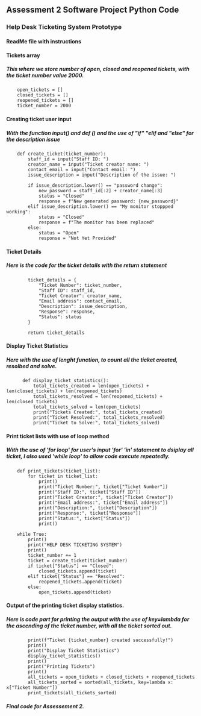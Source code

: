 ## Assessment 2 Software Project Python Code 
### Help Desk Ticketing System Prototype
#### ReadMe file with instructions

#### Tickets array 
##### This where we store number of open, closed and reopened tickets, with the ticket number value 2000.

        open_tickets = []
        closed_tickets = []
        reopened_tickets = []
        ticket_number = 2000

#### Creating ticket user input 
##### With the function input() and def () and the use of "if" "elif and "else" for the description issue

        def create_ticket(ticket_number):
            staff_id = input("Staff ID: ")
            creator_name = input("Ticket creator name: ")
            contact_email = input("Contact email: ")
            issue_description = input("Description of the issue: ")

            if issue_description.lower() == "password change":
                new_password = staff_id[:2] + creator_name[:3]
                status = "Closed" 
                response = f"New generated password: {new_password}"
            elif issue_description.lower() == "My monitor stoppped working":
                status = "Closed"
                response = f"The monitor has been replaced"
            else:
                status = "Open"
                response = "Not Yet Provided"

#### Ticket Details
##### Here is the code for the ticket details with the return statement

            ticket_details = {
                "Ticket Number": ticket_number,
                "Staff ID": staff_id,
                "Ticket Creator": creator_name,
                "Email address": contact_email,
                "Description": issue_description,
                "Response": response,
                "Status": status
            }

            return ticket_details

#### Display Ticket Statistics 
##### Here with the use of lenght function, to count all the ticket created, resolbed and solve.

          def display_ticket_statistics():
              total_tickets_created = len(open_tickets) + len(closed_tickets) + len(reopened_tickets)
              total_tickets_resolved = len(reopened_tickets) + len(closed_tickets)
              total_tickets_solved = len(open_tickets)
              print("Tickets Created:", total_tickets_created)
              print("Ticket Resolved:", total_tickets_resolved)
              print("Ticket to Solve:", total_tickets_solved)

#### Print ticket lists with use of loop method
##### With the use of 'for loop' for user's input 'for' 'in' statament to dsiplay all ticket, I also used 'while loop' to allow code execute repeatedly.

        def print_tickets(ticket_list):
            for ticket in ticket_list:
                print()
                print("Ticket Number:", ticket["Ticket Number"])
                print("Staff ID:", ticket["Staff ID"])
                print("Ticket Creator:", ticket["Ticket Creator"])
                print("Email address:", ticket["Email address"])
                print("Description:", ticket["Description"])
                print("Response:", ticket["Response"])
                print("Status:", ticket["Status"])
                print()

        while True:
            print()
            print("HELP DESK TICKETING SYSTEM")
            print()
            ticket_number += 1
            ticket = create_ticket(ticket_number)
            if ticket["Status"] == "Closed":
                closed_tickets.append(ticket)
            elif ticket["Status"] == "Resolved":
                reopened_tickets.append(ticket)
            else:
                open_tickets.append(ticket)

#### Output of the printing ticket display statistics.
##### Here is code part for printing the output with the use of key=lambda for the ascending of the ticket number, with all the ticket sorted out. 

            print(f"Ticket {ticket_number} created successfully!")
            print()
            print("Display Ticket Statistics")
            display_ticket_statistics()
            print()
            print("Printing Tickets")
            print()
            all_tickets = open_tickets + closed_tickets + reopened_tickets
            all_tickets_sorted = sorted(all_tickets, key=lambda x: x["Ticket Number"])
            print_tickets(all_tickets_sorted)

##### Final code for Assessement 2.



